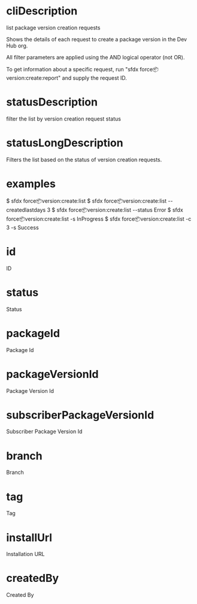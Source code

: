# cliDescription

list package version creation requests

Shows the details of each request to create a package version in the Dev Hub org.

All filter parameters are applied using the AND logical operator (not OR).

To get information about a specific request, run "sfdx force:package:version:create:report" and supply the request ID.

# statusDescription

filter the list by version creation request status

# statusLongDescription

Filters the list based on the status of version creation requests.

# examples

$ sfdx force:package:version:create:list
$ sfdx force:package:version:create:list --createdlastdays 3
$ sfdx force:package:version:create:list --status Error
$ sfdx force:package:version:create:list -s InProgress
$ sfdx force:package:version:create:list -c 3 -s Success

# id

ID

# status

Status

# packageId

Package Id

# packageVersionId

Package Version Id

# subscriberPackageVersionId

Subscriber Package Version Id

# branch

Branch

# tag

Tag

# installUrl

Installation URL

# createdBy

Created By
